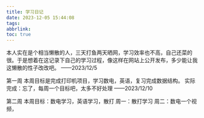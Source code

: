 ```yaml
---
title: 学习日记
date: 2023-12-05 15:44:08
tags: 
abbrlink: 
toc: true
---
```

本人实在是个相当懒散的人，三天打鱼两天晒网，学习效率也不高，自己还菜的很。于是想着在这记录下自己的学习过程，像这样在网站上公开发布，多少能让我这懒散的性子改改吧。
																							——2023/12/5


第一周
本周目标是完成打印机项目，学习数电，英语，复习完成数据结构。
实际完成：忘了，每周一个目标吧，太多不好处理
																						——2023/12/10

第二周
本周目标：数电学习，英语学习，散打
周一：散打学习
周二：数电一个视频，


